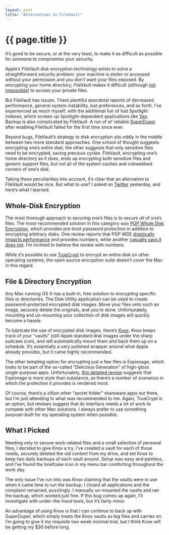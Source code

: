 ```yaml
---
layout: post
title: "Alternatives to FileVault"
---
```


{{ page.title }}
================

It’s good to be secure, or at the very least, to make it as difficult as possible for someone to compromise your security.

Apple’s FileVault disk encryption technology exists to solve a straightforward security problem: your machine is stolen or accessed without your permission and you don’t want your files exposed. By encrypting your home directory, FileVault makes it difficult (although [not impossible](http://en.wikipedia.org/wiki/FileVault#Criticism)) to access your private files.

But FileVault has issues. There plentiful anecdotal reports of decreased performance, general system instability, lost preferences, and so forth. I’ve experienced as much myself, with the additional fun of lost Spotlight indexes, which screws up Spotlight-dependent applications like [Yep](http://www.yepthat.com/yep/index.html). Backup is also complicated by FileVault. A run of ol’ reliable [SuperDuper](http://www.shirt-pocket.com/SuperDuper/SuperDuperDescription.html) after enabling FileVault failed for the first time since ever.

Beyond bugs, FileVault’s strategy to disk encryption sits oddly in the middle between two more standard approaches. One school of thought suggests encrypting one’s entire disk; the other suggests that only sensitive files need to be encrypted, saving precious cycles. FileVault, encrypting one’s home directory as it does, ends up encrypting both sensitive files and generic support files, but not all of the system caches and cobwebbed corners of one’s disk.

Taking these peculiarities into account, it’s clear that an alternative to FileVault would be nice. But what to use? I asked on [Twitter](http://twitter.com) yesterday, and here’s what I learned.

Whole-Disk Encryption
---------------------

The most thorough approach to securing one’s files is to secure *all* of one’s files. The most-recommended solution in this category was [PGP Whole Disk Encryption](http://www.pgp.com/products/wholediskencryption/), which provides pre-boot password protection in addition to encrypting arbitrary disks. One review reports that PGP WDE [drastically impacts performance](http://echeng.com/journal/2008/10/01/pgp-whole-disk-encryption-for-mac-benchmarks/) and provides numbers, while another [casually says it does not](http://paulstamatiou.com/2008/09/06/review-pgp-whole-disk-encryption-for-mac-os-x). I’m inclined to believe the review with numbers.

While it’s possible to use [TrueCrypt](http://www.truecrypt.org/) to encrypt an entire disk on other operating systems, the open source encryption suite doesn’t cover the Mac in this regard.

File & Directory Encryption
---------------------------

Any Mac running OS X has a built-in, free solution to encrypting specific files or directories. The Disk Utility application can be used to create password-protected encrypted disk images. Move your files onto such an image, securely delete the originals, and you’re done. Unfortunately, mounting and un-mounting your collection of disk images will quickly become a hassle.

To lubricate the use of encrypted disk images, there’s [Knox](http://knoxformac.com/). Knox keeps track of your “vaults” (still Apple standard disk images under the sharp suitcase icon), and will automatically mount them and back them up on a schedule. It’s essentially a very polished wrapper around what Apple already provides, but it came highly recommended.

The other tempting option for encrypting just a few files is Espionage, which looks to be part of the so-called “Delicious Generation” of high-gloss single-purpose apps. Unfortunately, [this detailed review](http://theappleblog.com/2008/10/31/espionage-brings-folder-encryption-to-os-x/) suggests that Espionage is more style than substance, as there’s a number of scenarios in which the protection it provides is rendered moot.

Of course, there’s a zillion other “secret folder” shareware apps out there, but I’m just attending to what was recommended to me. Again, TrueCrypt is an option, but reviews suggest that its interface needs a lot of work to compete with other Mac solutions. I always prefer to use something purpose-built for my operating system when possible.

What I Picked
-------------

Needing only to secure work-related files and a small selection of personal files, I decided to give Knox a try. I’ve created a vault for each of those needs, securely deleted the old content from my drive, and set Knox to keep two daily backups of each vault around. Setup was easy and painless, and I’ve found the briefcase icon in my menu bar comforting throughout the work day.

The only issue I’ve run into was Knox claiming that the vaults were in use when it came time to run the backup; I closed all applications and the complaint remained, puzzlingly. I manually un-mounted the vaults and ran the backup, which worked just fine. If this bug comes up again, I’ll investigate with under-the-hood tools, but it’s fairly minor.

An advantage of using Knox is that I can continue to back up with SuperDuper, which simply treats the Knox vaults as big files and carries on. I’m going to give it my requisite two week minimal trial, but I think Knox will be getting my $30 before long.
